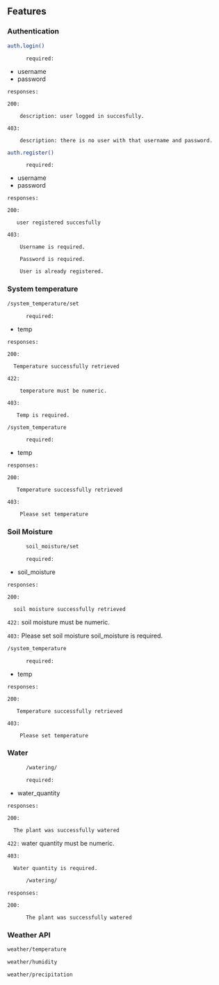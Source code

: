 
## Features



### Authentication

```sh
auth.login()
```


``      
      required:
``

* username
* password

``
responses:
``

``
200:
``

        description: user logged in succesfully.
``
403:
``

        description: there is no user with that username and password.
        

```sh
auth.register()
```


``      
      required:
``

* username
* password

``
responses:
``

``
200:
``

       user registered succesfully
``
403:
``

        Username is required.

        Password is required.

        User is already registered.

### System temperature


```sh
/system_temperature/set
```


``      
      required:
``

* temp


``
responses:
``

``
200:
``

      Temperature successfully retrieved
``
422:
``

        temperature must be numeric.

``
403:
``

       Temp is required.

```sh
/system_temperature
```


``       required:
``

* temp


``
responses:
``

``
200:
``

       Temperature successfully retrieved
       
``
403:
``

        Please set temperature

### Soil Moisture

```sh
      soil_moisture/set
```


``      
      required:
``

* soil_moisture


``
responses:
``

``
200:
``

      soil moisture successfully retrieved
``
422:
``
      soil moisture must be numeric.


``
403:
``
      Please set soil moisture
      soil_moisture is required.
```sh
/system_temperature
```


``       required:
``

* temp


``
responses:
``

``
200:
``

       Temperature successfully retrieved
       
``
403:
``

        Please set temperature
        
### Water

```sh
      /watering/
```


``      
      required:
``

* water_quantity


``
responses:
``

``
200:
``

      The plant was successfully watered


``
422:
``
      water quantity must be numeric.


``
403:
``
 
      Water quantity is required.


```sh
      /watering/
```


``
responses:
``

``
      200:
``
```
      The plant was successfully watered
```
    
### Weather API

```sh
weather/temperature
```

```sh
weather/humidity
```

```sh
weather/precipitation
```




 
